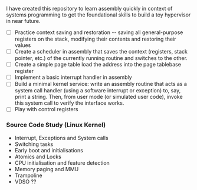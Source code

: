 I have created this repository to learn assembly quickly in context of systems programming to get the foundational skills to build a toy hypervisor in near future.

- [ ] Practice context saving and restoration -- saving all general-purpose registers on the stack, modifying their contents and restoring their values
- [ ] Create a scheduler in assembly that saves the context (registers, stack pointer, etc.) of the currently running routine and switches to the other.
- [ ] Create a simple page table load the address into the page tablebase register
- [ ] Implement a basic interrupt handler in assembly
- [ ] Build a minimal kernel service: write an assembly routine that acts as a system call handler (using a software interrupt or exception) to, say, print a string. Then, from user mode (or simulated user code), invoke this system call to verify the interface works.
- [ ] Play with control registers

### Source Code Study (Linux Kernel)

- Interrupt, Exceptions and System calls
- Switching tasks
- Early boot and initialisations
- Atomics and Locks
- CPU initialisation and feature detection
- Memory paging and MMU
- Trampoline
- VDSO ??
